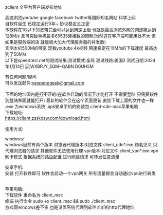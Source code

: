 zclient 全平台客户端发布地址 <br>

高速浏览youtube google facebook twitter等国际知名网站 科学上网 <br>
自软件诞生 已稳定运行3年+ 协议稳定且加密 <br>
本软件在1G以下的宽带完全可以达到网速上限 也就是最高浏览外网的网速能达到128M/s 且可突破单机最多65535连接数的限制(当然这在客户端可能用处不大 但如果是服务端的话 就能极大加大代理服务器的并发数) <br>
实测本机500M的带宽  观看youtube 4k视频 网速稳定在10M/s的下载速度 最高达到了50M/s <br>
以下是speedtest.net的测试结果:测试模式:全局 测试线路:美国3 测试日期:2024年1月14日
![WXBPJY_5QM~GABN D0UH5M](https://github.com/380wmda999/client/assets/8896163/937eecd7-5780-40ff-ac86-91b002d770e6)

有任何问题/疑问<br>可以发送邮件:yaopenggeek@gmail.com <br>
 <br>
下面的地址国内是打不开的(在软件启动的情况下才能打开 不需要登陆 只需要软件到登陆界面就能打开) 最新的软件会在这个页面更新 直接下载上面的文件也一样 
<br>.exe 为windows系统 .apk安卓手机的安装包 client-cdn-mac苹果电脑<br>
下载地址: <br>
https://client.zsskxsw.com/download.html<br>
 <br>
使用方式: <br>

windows:  <br>
windows目前有两个版本
浏览器代理版本:对应文件 client_cdn*.exe 顾名思义 只代理浏览器的请求 其他软件无法使用代理
vpn版本:对应文件 client_vpn*.exe vpn网卡模式 根据系统的路由配置 进行网络请求 可转发任意流量
 <br>
 
安卓手机: <br>
安装 打开软件即可 软件会启动一个vpn网关 所有流量都会自动通过vpn进行转发<br>
 <br>
 
苹果电脑: <br>
下载软件 重命名为 client_mac <br>
终端 执行命令 sudo +x client_mac && sudo ./client_mac <br>
方式同windows差不多 也是设置系统代理到软件监听的http代理地址
 <br>
